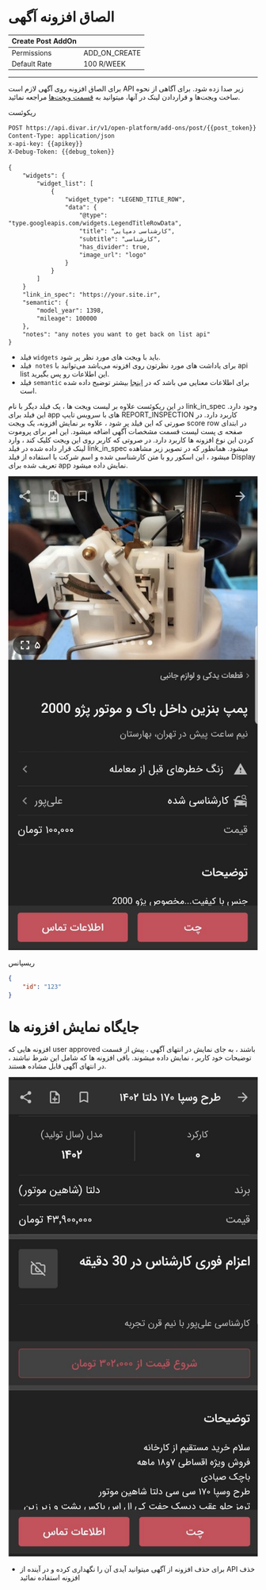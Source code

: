 # الصاق افزونه آگهی

| Create Post AddOn |               |
|-------------------|---------------|
| Permissions       | ADD_ON_CREATE |
| Default Rate      | 100 R/WEEK    |

---

برای الصاق افزونه روی آگهی لازم است
API
زیر صدا زده شود. برای آگاهی از نحوه ساخت ویجت‌ها و قراردادن لینک در آنها، میتوانید به [قسمت ویجت‌ها](../widgets/index.md) مراجعه نمائید.

ریکوئست

```http request
POST https://api.divar.ir/v1/open-platform/add-ons/post/{{post_token}}
Content-Type: application/json
x-api-key: {{apikey}}
X-Debug-Token: {{debug_token}}

{
    "widgets": {
        "widget_list": [
            {
                "widget_type": "LEGEND_TITLE_ROW",
                "data": {
                    "@type": "type.googleapis.com/widgets.LegendTitleRowData",
                    "title": "کارشناسی دمپایی",
                    "subtitle": "کارشناسی",
                    "has_divider": true,
                    "image_url": "logo"
                }
            }
        ]
    }
    "link_in_spec": "https://your.site.ir",
    "semantic": {
        "model_year": 1398,
        "mileage": 100000
    },
    "notes": "any notes you want to get back on list api"
}
```
- فیلد `widgets` باید با ویجت های مورد نظر پر شود.
- فیلد  `notes` برای یاداشت های مورد نظرتون روی افزونه می‌باشد می‌توانید با api list این اطلاعات رو پس بگیرید.
- فیلد `semantic` برای اطلاعات معنایی می باشد که در [اینجا](./semantic.md) بیشتر توضیح داده شده است.

در این ریکوئست علاوه بر لیست ویجت ها ، یک فیلد دیگر با نام link_in_spec وجود دارد. این فیلد برای app های با سرویس تایپ REPORT_INSPECTION کاربرد دارد. در صورتی که این فیلد پر شود ، علاوه بر نمایش افزونه، یک ویجت score row در ابتدای صفحه ی پست لیست قسمت مشخصات آگهی اضافه میشود. این امر برای پروموت کردن این نوع افزونه ها کاربرد دارد. در صروتی که کاربر روی این ویجت کلیک کند ، وارد لینک قرار داده شده در فیلد link_in_spec میشود.
همانطور که در تصویر زیر مشاهده میشود ، این اسکور رو با متن کارشناسی شده و اسم شرکت با استفاده از فیلد Display تعریف شده برای app نمایش داده میشود.

![ScreenShot](promoted_addon_spec_head.png)

ریسپانس

```json
{
    "id": "123"
}
```

# جایگاه نمایش افزونه ها
افزونه هایی که user approved باشند ، به جای نمایش در انتهای آگهی ، پیش از قسمت توضیحات خود کاربر ، نمایش داده میشوند. باقی افزونه ها که شامل این شرط نباشند ، در انتهای آگهی قابل مشاده هستند.

![ScreenShot](promoted_addon_spec_tail.png)

- برای حذف افزونه از آگهی میتوانید آیدی آن را نگهداری کرده و در آینده از API خذف افزونه استفاده نمائید
